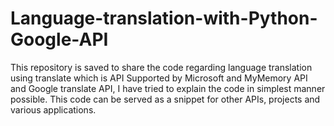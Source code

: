 # Language-translation-with-Python-Google-API
This repository is saved to share the code regarding language translation using translate which is API Supported by Microsoft and MyMemory API and Google translate API, I have tried to explain the code in simplest manner possible. This code can be served as a snippet for other APIs, projects and various applications. 
